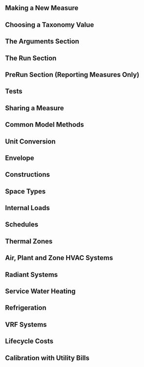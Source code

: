 ## Making a New Measure
## Choosing a Taxonomy Value
## The Arguments Section
## The Run Section
## PreRun Section (Reporting Measures Only)
## Tests
## Sharing a Measure
## Common Model Methods
## Unit Conversion
## Envelope
## Constructions
## Space Types
## Internal Loads
## Schedules
## Thermal Zones
## Air, Plant and Zone HVAC Systems
## Radiant Systems
## Service Water Heating
## Refrigeration
## VRF Systems
## Lifecycle Costs
## Calibration with Utility Bills
  

